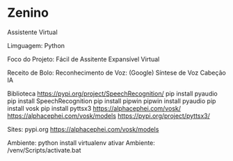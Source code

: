 # Zenino
Assistente Virtual

Limguagem:
    Python

Foco do Projeto:
    Fácil de Assitente
    Expansível Virtual

Receito de Bolo:
    Reconhecimento de Voz: (Google)
    Síntese de Voz
    Cabeção IA

Biblioteca
    https://pypi.org/project/SpeechRecognition/
    pip install pyaudio
    pip install SpeechRecognition
    pip install pipwin
    pipwin install pyaudio
    pip install vosk
    pip install pyttsx3
    https://alphacephei.com/vosk/
    https://alphacephei.com/vosk/models
    https://pypi.org/project/pyttsx3/
    

Sites:
    pypi.org
    https://alphacephei.com/vosk/models

Ambiente:
python install virtualenv
ativar Ambiente: /venv/Scripts/activate.bat

